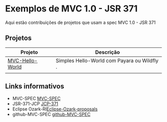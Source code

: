 # Exemplos de MVC 1.0 - JSR 371
Aqui estão contribuições de projetos que usam a spec MVC 1.0 - JSR 371

## Projetos
Projeto         | Descrição
--------------- | -------------
[MVC-Hello-World](https://github.com/SouJava-Rio/soujava-rio-labs/tree/master/MVC1.0-samples/MVC-HelloWorld) | Simples Hello-World com Payara ou Wildfly . 
[]() |

## Links informativos

* MVC-SPEC [MVC-SPEC](https://www.mvc-spec.org/)
* JSR-371-JCP [JCP-371](https://jcp.org/en/jsr/detail?id=371)
* Eclipse Ozark-RI[Eclipse-Ozark-proposals](https://projects.eclipse.org/proposals/eclipse-ozark)
* github-MVC-SPEC [github-MVC-SPEC]( https://github.com/mvc-spec/)
